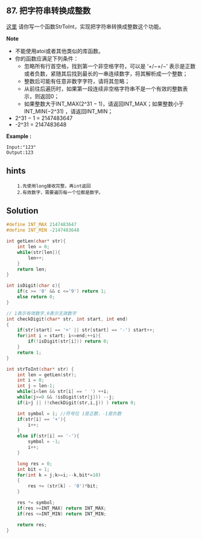 ## 87. 把字符串转换成整数
[这里](https://www.acwing.com/problem/content/description/83/)
请你写一个函数StrToInt，实现把字符串转换成整数这个功能。

**Note**
* 不能使用atoi或者其他类似的库函数。
* 你的函数应满足下列条件：
    * 忽略所有行首空格，找到第一个非空格字符，可以是 ‘+/−+/−’ 表示是正数或者负数，紧随其后找到最长的一串连续数字，将其解析成一个整数；
    * 整数后可能有任意非数字字符，请将其忽略；
    * 从前往后遍历时，如果第一段连续非空格字符串不是一个有效的整数表示，则返回0；
    * 如果整数大于INT_MAX(2^31 − 1)，请返回INT_MAX；如果整数小于INT_MIN(−2^31) ，请返回INT_MIN；
* 2^31 − 1 = 2147483647
* -2^31 = 2147483648

**Example :**
```
Input:"123"
Output:123
```
## hints
```
    1.先使用long接收完整，再int返回
    2.有效数字，需要遍历每一个位都是数字。
```
## Solution
``` c
#define INT_MAX 2147483647
#define INT_MIN -2147483648

int getLen(char* str){
    int len = 0;
    while(str[len]){
        len++;
    }
    return len;
}

int isDigit(char c){
    if(c >= '0' && c <='9') return 1;
    else return 0;
}

// 1表示有效数字,0表示无效数字
int checkDigit(char* str, int start, int end)
{
    if(str[start] == '+' || str[start] == '-') start++;
    for(int i = start; i<=end;++i){
        if(!isDigit(str[i])) return 0;
    }
    return 1;
}

int strToInt(char* str) {
    int len = getLen(str);
    int i = 0;
    int j = len-1;
    while(i<len && str[i] == ' ') ++i;
    while(j>=0 && !isDigit(str[j])) --j;
    if(i>j || (!checkDigit(str,i,j)) ) return 0;

    int symbol = 1; //符号位 1是正数，-1是负数
    if(str[i] == '+'){
        i++;
    }
    else if(str[i] == '-'){
        symbol = -1;
        i++;
    }

    long res = 0;
    int bit = 1;
    for(int k = j;k>=i;--k,bit*=10)
    {
        res += (str[k] - '0')*bit;
    }

    res *= symbol;
    if(res >=INT_MAX) return INT_MAX;
    if(res <=INT_MIN) return INT_MIN;

    return res;
}
```
